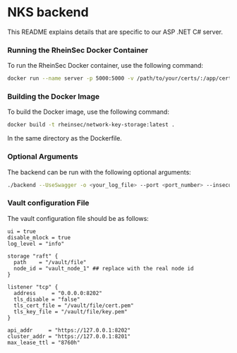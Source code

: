 # NKS backend 
This README explains details that are specific to our ASP .NET C# server.

### Running the RheinSec Docker Container

To run the RheinSec Docker container, use the following command:

```bash
docker run --name server -p 5000:5000 -v /path/to/your/certs/:/app/certs -v /path/to/your/config/nksconfig.json:/app/nksconfig.json rheinsec/network-key-storage:latest <your arguments>
```

### Building the Docker Image

To build the Docker image, use the following command:

```bash
docker build -t rheinsec/network-key-storage:latest .
```

In the same directory as the Dockerfile.

### Optional Arguments

The backend can be run with the following optional arguments:

```bash
./backend --UseSwagger -o <your_log_file> --port <port_number> --insecure
```

### Vault configuration File

The vault configuration file should be as follows:

```hcl
ui = true
disable_mlock = true
log_level = "info"

storage "raft" {
  path    = "/vault/file"
  node_id = "vault_node_1" ## replace with the real node id
}

listener "tcp" {
  address     = "0.0.0.0:8202"
  tls_disable = "false"
  tls_cert_file = "/vault/file/cert.pem"
  tls_key_file = "/vault/file/key.pem"
}

api_addr     = "https://127.0.0.1:8202"
cluster_addr = "https://127.0.0.1:8201"
max_lease_ttl = "8760h"
```
